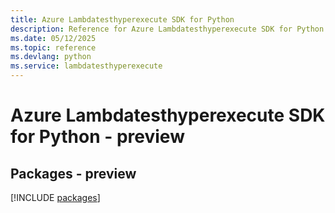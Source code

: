 ```yaml
---
title: Azure Lambdatesthyperexecute SDK for Python
description: Reference for Azure Lambdatesthyperexecute SDK for Python
ms.date: 05/12/2025
ms.topic: reference
ms.devlang: python
ms.service: lambdatesthyperexecute
---
```

# Azure Lambdatesthyperexecute SDK for Python - preview
## Packages - preview
[!INCLUDE [packages](lambdatesthyperexecute-index.md)]